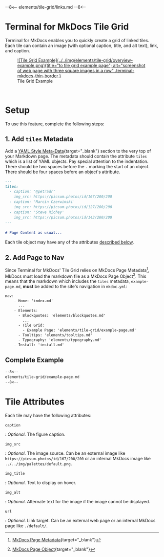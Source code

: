 --8<--
elements/tile-grid/links.md
--8<--

# Terminal for MkDocs Tile Grid
Terminal for MkDocs enables you to quickly create a grid of linked tiles.  Each tile can contain an image (with optional caption, title, and alt text), link, and caption.

<section markdown>
<figure markdown>
 <a href="example-page">
![Tile Grid Example](../../img/elements/tile-grid/overview-example.png){title="to tile grid example page"; alt="screenshot of web page with three square images in a row" .terminal-mkdocs-thin-border }
</a>
<figcaption>Tile Grid Example</figcaption>
</figure>
</section>
<br>

# Setup
To use this feature, complete the following steps:

## 1. Add `tiles` Metadata
Add a [YAML Style Meta-Data]{target="_blank"} section to the very top of your Markdown page.  The metadata should contain the attribute `tiles` which is a list of YAML objects.  Pay special attention to the indentation.  There should be two spaces before the `-` marking the start of an object.  There should be four spaces before an object's attribute.  

```markdown
---
tiles:
  - caption: '@petradr'
    img_src: https://picsum.photos/id/167/200/200
  - caption: 'Marcin Czerwinski'
    img_src: https://picsum.photos/id/127/200/200
  - caption: 'Steve Richey'
    img_src: https://picsum.photos/id/143/200/200
---

# Page Content as usual...
```

Each tile object may have any of the attributes [described below](#terminal-for-mkdocs-tile-attributes).

## 2. Add Page to Nav
Since Terminal for MkDocs' Tile Grid relies on MkDocs Page Metadata[^mkdocs-page-meta], MkDocs must load the markdown file as a MkDocs Page Object[^mkdocs-page-object].  This means that the markdown which includes the `tiles` metadata, `example-page.md`, **must** be added to the site's navigation in `mkdoc.yml`:

```
nav:
    - Home: 'index.md'
      ...
    - Elements:
      - Blockquotes: 'elements/blockquotes.md'
        ...
      - Tile Grid:
        - Example Page: 'elements/tile-grid/example-page.md'
      - Tooltips: 'elements/tooltips.md'
      - Typography: 'elements/typography.md'
    - Install: 'install.md'
```
[^mkdocs-page-meta]: [MkDocs Page Metadata]{target="_blank"}
[^mkdocs-page-object]: [MkDocs Page Object]{target="_blank"}

[YAML Style Meta-Data]: https://www.mkdocs.org/user-guide/writing-your-docs/#yaml-style-meta-data
[MkDocs Page Object]: https://www.mkdocs.org/dev-guide/themes/#navigation-objects
[MkDocs Page Metadata]: https://www.mkdocs.org/dev-guide/themes/#mkdocs.structure.pages.Page.meta
[Markdown Metadata]: https://www.mkdocs.org/user-guide/writing-your-docs/#meta-data

## Complete Example

```markdown
--8<--
elements/tile-grid/example-page.md
--8<--
```


# Tile Attributes
Each tile may have the following attributes:

`caption`

:   *Optional*.  The figure caption.

`img_src`

:   *Optional*.  The image source.  Can be an external image like `https://picsum.photos/id/167/200/200` or an internal MkDocs image like `../../img/palettes/default.png`.

`img_title`

:   *Optional*.  Text to display on hover.

`img_alt`

:   *Optional*.  Alternate text for the image if the image cannot be displayed.

`url`

:   *Optional*.  Link target.  Can be an external web page or an internal MkDocs page like `./default/`.
